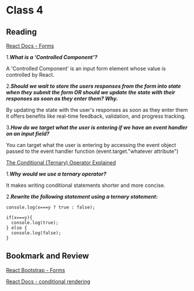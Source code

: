 # Class 4

## Reading

[React Docs - Forms](https://legacy.reactjs.org/docs/forms.html)

1.***What is a ‘Controlled Component’?***

A 'Controlled Component' is an input form element whose value is controlled by React.

2.***Should we wait to store the users responses from the form into state when they submit the form OR should we update the state with their responses as soon as they enter them? Why.***

By updating the state with the user's responses as soon as they enter them it offers benefits like real-time feedback, validation, and progress tracking.

3.***How do we target what the user is entering if we have an event handler on an input field?***

You can target what the user is entering by accessing the event object passed to the event handler function (event.target."whatever attribute")

[The Conditional (Ternary) Operator Explained](https://codeburst.io/javascript-the-conditional-ternary-operator-explained-cac7218beeff)

1.***Why would we use a ternary operator?***

It makes writing conditional statements shorter and more concise.

2.***Rewrite the following statement using a ternary statement:***

```
console.log(x===y ? true : false);
```

```
if(x===y){
  console.log(true);
} else {
  console.log(false);
}
```

## Bookmark and Review

[React Bootstrap - Forms](https://react-bootstrap.github.io/docs/forms/overview)

[React Docs - conditional rendering](https://legacy.reactjs.org/docs/conditional-rendering.html)
